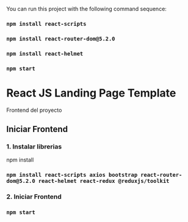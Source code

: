 You can run this project with the following command sequence:

### `npm install react-scripts`
### `npm install react-router-dom@5.2.0`
### `npm install react-helmet`
### `npm start`

# React JS Landing Page Template

Frontend del proyecto 

## Iniciar Frontend
### 1. Instalar librerias
npm install 
### `npm install react-scripts axios bootstrap react-router-dom@5.2.0 react-helmet react-redux @reduxjs/toolkit`

### 2. Iniciar Frontend
### `npm start`